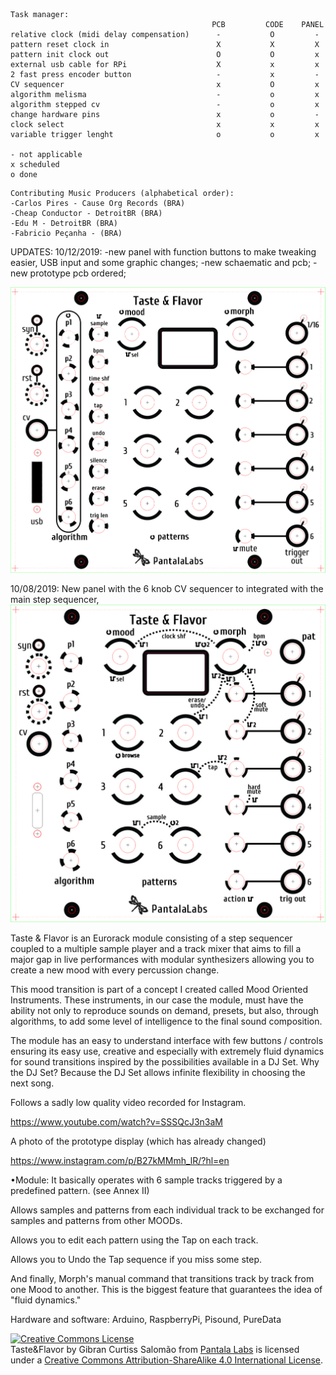 ```
Task manager:
                                             PCB         CODE    PANEL
relative clock (midi delay compensation)      -           O         -
pattern reset clock in                        X           X         X
pattern init clock out                        O           O         x
external usb cable for RPi                    X           x         x
2 fast press encoder button                   -           x         -
CV sequencer                                  x           O         x
algorithm melisma                             -           o         x
algorithm stepped cv                          -           o         x
change hardware pins                          x           o         -
clock select                                  x           x         x
variable trigger lenght                       o           o         x

- not applicable
x scheduled
o done
```

```
Contributing Music Producers (alphabetical order):
-Carlos Pires - Cause Org Records (BRA)
-Cheap Conductor - DetroitBR (BRA)
-Edu M - DetroitBR (BRA)
-Fabricio Peçanha - (BRA)
```

UPDATES:
10/12/2019:
-new panel with function buttons to make tweaking easier, USB input and some graphic changes;
-new schaematic and pcb;
-new prototype pcb ordered;

<img alt="" style="border-width:0" src="painel%200.980.jpg" /></a>

10/08/2019:
New panel with the 6 knob CV sequencer to integrated with the main step sequencer,
<img alt="" style="border-width:0" src="painel%200.95.jpg" /></a>


Taste & Flavor is an Eurorack module consisting of a step sequencer coupled to a multiple sample player and a track mixer that aims to fill a major gap in live performances with modular synthesizers allowing you to create a new mood with every percussion change. 

This mood transition is part of a concept I created called Mood Oriented Instruments. These instruments, in our case the module, must have the ability not only to reproduce sounds on demand, presets, but also, through algorithms, to add some level of intelligence to the final sound composition.

The module has an easy to understand interface with few buttons / controls ensuring its easy use, creative and especially with extremely fluid dynamics for sound transitions inspired by the possibilities available in a DJ Set. Why the DJ Set? Because the DJ Set allows infinite flexibility in choosing the next song.

Follows a sadly low quality video recorded for Instagram.

https://www.youtube.com/watch?v=SSSQcJ3n3aM

A photo of the prototype display (which has already changed)

https://www.instagram.com/p/B27kMMmh_lR/?hl=en

•Module:
It basically operates with 6 sample tracks triggered by a predefined pattern. (see Annex II)

Allows samples and patterns from each individual track to be exchanged for samples and patterns from other MOODs.

Allows you to edit each pattern using the Tap on each track.

Allows you to Undo the Tap sequence if you miss some step.

And finally, Morph's manual command that transitions track by track from one Mood to another. This is the biggest feature that guarantees the idea of "fluid dynamics."

Hardware and software: Arduino, RaspberryPi, Pisound, PureData


<a rel="license" href="http://creativecommons.org/licenses/by-sa/4.0/">
<img alt="Creative Commons License" style="border-width:0" src="https://i.creativecommons.org/l/by-sa/4.0/88x31.png" /></a>
<br /><span xmlns:dct="http://purl.org/dc/terms/" property="dct:title">Taste&Flavor</span> by Gibran Curtiss Salomão from 
<a xmlns:cc="http://creativecommons.org/ns#" href="https://facebook.com/pantalalabs/" property="cc:attributionName" 
rel="cc:attributionURL">Pantala Labs</a> is licensed under a <a rel="license" href="http://creativecommons.org/licenses/by-sa/4.0/">
Creative Commons Attribution-ShareAlike 4.0 International License</a>.
